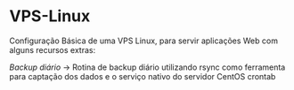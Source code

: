 # VPS-Linux
Configuração Básica de uma VPS Linux, para servir aplicações Web com alguns recursos extras:

*Backup diário*
-> Rotina de backup diário utilizando rsync como ferramenta para captação dos dados 
e o serviço nativo do servidor CentOS crontab

